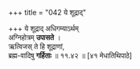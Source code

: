 +++
title = "042 ये शूद्राद्"

+++
ये शूद्राद् अधिगम्याऽर्थम्  
अग्निहोत्रम् **उपासते** ।  
ऋत्विजस् ते हि शूद्राणां,  
ब्रह्म-वादिषु **गर्हिताः**  ॥ ११.४२ ॥ [४१ मेधातिथिपाठे]